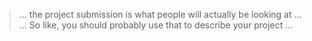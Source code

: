 > ... the project submission is what people will actually be looking at ...
> ... So like, you should probably use that to describe your project ...
